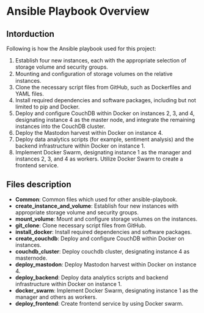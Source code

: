 # Ansible Playbook Overview

## Intorduction

Following is how the Ansible playbook used for this project:

1. Establish four new instances, each with the appropriate selection of storage volume and security groups.
2. Mounting and conﬁguration of storage volumes on the relative instances.
3. Clone the necessary script files from GitHub, such as Dockerfiles and YAML files.
4. Install required dependencies and software packages, including but not limited to pip and Docker.
5. Deploy and configure CouchDB within Docker on instances 2, 3, and 4, designating instance 4 as the master node, and integrate the remaining instances into the CouchDB cluster.
6. Deploy the Mastodon harvest within Docker on instance 4.
7. Deploy data analytics scripts (for example, sentiment analysis) and the backend infrastructure within Docker on instance 1.
8. Implement Docker Swarm, designating instance 1 as the manager and instances 2, 3, and 4 as workers. Utilize Docker Swarm to create a frontend service.


## Files description

- **Common**: Common files which used for other ansible-playbook.
- **create_instance_and_volume**: Establish four new instances with appropriate storage volume and security groups.
- **mount_volume**: Mount and configure storage volumes on the instances.
- **git_clone**: Clone necessary script files from GitHub.
- **install_docker**: Install required dependencies and software packages.
- **create_couchdb**: Deploy and configure CouchDB within Docker on instances.
- **couchdb_cluster**: Deploy couchdb cluster, designating instance 4 as masternode.
- **deploy_mastodon**: Deploy Mastodon harvest within Docker on instance 4.
- **deploy_backend**: Deploy data analytics scripts and backend infrastructure within Docker on instance 1.
- **docker_swarm**: Implement Docker Swarm, designating instance 1 as the manager and others as workers.
- **deploy_frontend**: Create frontend service by using Docker swarm.

